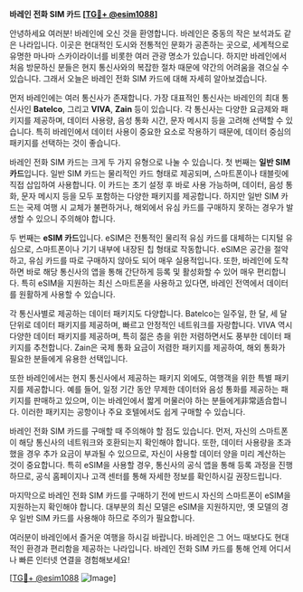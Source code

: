 **바레인 전화 SIM 카드 [[TG💪+ @esim1088](https://t.me/s/esim1088)]**

안녕하세요 여러분! 바레인에 오신 것을 환영합니다. 바레인은 중동의 작은 보석과도 같은 나라입니다. 이곳은 현대적인 도시와 전통적인 문화가 공존하는 곳으로, 세계적으로 유명한 마나마 스카이라이너를 비롯한 여러 관광 명소가 있습니다. 하지만 바레인에서 처음 방문하신 분들은 현지 통신사와의 복잡한 절차 때문에 약간의 어려움을 겪으실 수 있습니다. 그래서 오늘은 바레인 전화 SIM 카드에 대해 자세히 알아보겠습니다.

먼저 바레인에는 여러 통신사가 존재합니다. 가장 대표적인 통신사는 바레인의 최대 통신사인 **Batelco**, 그리고 **VIVA**, **Zain** 등이 있습니다. 각 통신사는 다양한 요금제와 패키지를 제공하며, 데이터 사용량, 음성 통화 시간, 문자 메시지 등을 고려해 선택할 수 있습니다. 특히 바레인에서 데이터 사용이 중요한 요소로 작용하기 때문에, 데이터 중심의 패키지를 선택하는 것이 좋습니다.

바레인 전화 SIM 카드는 크게 두 가지 유형으로 나눌 수 있습니다. 첫 번째는 **일반 SIM 카드**입니다. 일반 SIM 카드는 물리적인 카드 형태로 제공되며, 스마트폰이나 태블릿에 직접 삽입하여 사용합니다. 이 카드는 초기 설정 후 바로 사용 가능하며, 데이터, 음성 통화, 문자 메시지 등을 모두 포함하는 다양한 패키지를 제공합니다. 하지만 일반 SIM 카드는 국제 여행 시 교체가 불편하거나, 해외에서 유심 카드를 구매하지 못하는 경우가 발생할 수 있으니 주의해야 합니다.

두 번째는 **eSIM 카드**입니다. eSIM은 전통적인 물리적 유심 카드를 대체하는 디지털 유심으로, 스마트폰이나 기기 내부에 내장된 칩 형태로 작동합니다. eSIM은 공간을 절약하고, 유심 카드를 따로 구매하지 않아도 되어 매우 실용적입니다. 또한, 바레인에 도착하면 바로 해당 통신사의 앱을 통해 간단하게 등록 및 활성화할 수 있어 매우 편리합니다. 특히 eSIM을 지원하는 최신 스마트폰을 사용하고 있다면, 바레인 전역에서 데이터를 원활하게 사용할 수 있습니다.

각 통신사별로 제공하는 데이터 패키지도 다양합니다. Batelco는 일주일, 한 달, 세 달 단위로 데이터 패키지를 제공하며, 빠르고 안정적인 네트워크를 자랑합니다. VIVA 역시 다양한 데이터 패키지를 제공하며, 특히 젊은 층을 위한 저렴하면서도 풍부한 데이터 패키지를 추천합니다. Zain은 국제 통화 요금이 저렴한 패키지를 제공하여, 해외 통화가 필요한 분들에게 유용한 선택입니다.

또한 바레인에서는 현지 통신사에서 제공하는 패키지 외에도, 여행객을 위한 특별 패키지를 제공합니다. 예를 들어, 일정 기간 동안 무제한 데이터와 음성 통화를 제공하는 패키지를 판매하고 있으며, 이는 바레인에서 짧게 머물러야 하는 분들에게非常适合합니다. 이러한 패키지는 공항이나 주요 호텔에서도 쉽게 구매할 수 있습니다.

바레인 전화 SIM 카드를 구매할 때 주의해야 할 점도 있습니다. 먼저, 자신의 스마트폰이 해당 통신사의 네트워크와 호환되는지 확인해야 합니다. 또한, 데이터 사용량을 초과했을 경우 추가 요금이 부과될 수 있으므로, 자신이 사용할 데이터 양을 미리 계산하는 것이 중요합니다. 특히 eSIM을 사용할 경우, 통신사의 공식 앱을 통해 등록 과정을 진행하므로, 공식 홈페이지나 고객 센터를 통해 자세한 정보를 확인하시길 권장드립니다.

마지막으로 바레인 전화 SIM 카드를 구매하기 전에 반드시 자신의 스마트폰이 eSIM을 지원하는지 확인해야 합니다. 대부분의 최신 모델은 eSIM을 지원하지만, 옛 모델의 경우 일반 SIM 카드를 사용해야 하므로 주의가 필요합니다.

여러분이 바레인에서 즐거운 여행을 하시길 바랍니다. 바레인은 그 어느 때보다도 현대적인 환경과 편리함을 제공하는 나라입니다. 바레인 전화 SIM 카드를 통해 언제 어디서나 빠른 인터넷 연결을 경험해보세요!

[[TG💪+ @esim1088](https://t.me/s/esim1088) ![Image](https://i.postimg.cc/Y0z9fWf4/image.png)]